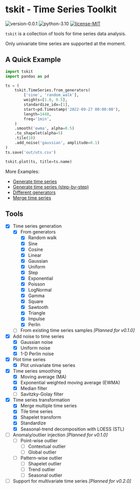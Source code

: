 # tskit - Time Series Toolkit

![version-0.0.1](https://img.shields.io/badge/version-0.0.1-blue)
![python-3.10](https://img.shields.io/badge/python-3.10-blue?logo=python&logoColor=white)
[![license-MIT](https://img.shields.io/badge/license-MIT-green)](https://github.com/alumik/time-series-toolkit/blob/main/LICENSE)

`tskit` is a collection of tools for time series data analysis.

Only univariate time series are supported at the moment.

## A Quick Example

```python
import tskit
import pandas as pd

ts = (
    tskit.TimeSeries.from_generators(
        ['sine', 'random_walk'],
        weights=[1.0, 0.5],
        standardize_idx=[1],
        start=pd.Timestamp('2022-09-27 00:00:00'),
        length=1440,
        freq='1min',
    )
    .smooth('ewma', alpha=0.5)
    .to_shapelet(alpha=5)
    .tile(10)
    .add_noise('gaussian', amplitude=0.1)
)
ts.save('out/uts.csv')

tskit.plot(ts, title=ts.name)
```

More Examples:

- [Generate time series](https://github.com/alumik/time-series-toolkit/blob/master/notebooks/generate_time_series.ipynb)
- [Generate time series (step-by-step)](https://github.com/alumik/time-series-toolkit/blob/master/notebooks/generate_time_series_step_by_step.ipynb)
- [Different generators](https://github.com/alumik/time-series-toolkit/blob/master/notebooks/different_generators.ipynb)
- [Merge time series](https://github.com/alumik/time-series-toolkit/blob/master/notebooks/merge_time_series.ipynb)

## Tools

- [x] Time series generation
    - [x] From generators
        - [x] Random walk
        - [x] Sine
        - [x] Cosine
        - [x] Linear
        - [x] Gaussian
        - [x] Uniform
        - [x] Step
        - [x] Exponential
        - [x] Poisson
        - [x] LogNormal
        - [x] Gamma
        - [x] Square
        - [x] Sawtooth
        - [x] Triangle
        - [x] Impulse
        - [x] Perlin
    - [ ] From existing time series samples *[Planned for v0.1.0]*
- [x] Add noise to time series
    - [x] Gaussian noise
    - [x] Uniform noise
    - [x] 1-D Perlin noise
- [x] Plot time series
    - [x] Plot univariate time series
- [x] Time series smoothing
    - [x] Moving average (MA)
    - [x] Exponential weighted moving average (EWMA)
    - [x] Median filter
    - [ ] Savitzky-Golay filter
- [x] Time series transformation
    - [x] Merge multiple time series
    - [x] Tile time series
    - [x] Shapelet transform
    - [x] Standardize
    - [x] Seasonal-trend decomposition with LOESS (STL)
- [ ] Anomaly/outlier injection *[Planned for v0.1.0]*
    - [ ] Point-wise outlier
        - [ ] Contextual outlier
        - [ ] Global outlier
    - [ ] Pattern-wise outlier
        - [ ] Shapelet outlier
        - [ ] Trend outlier
        - [ ] Seasonal outlier
- [ ] Support for multivariate time series *[Planned for v0.2.0]*
